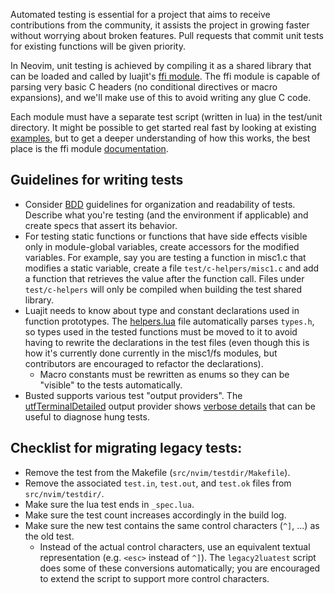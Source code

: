 Automated testing is essential for a project that aims to receive contributions from the community, it assists the project in growing faster without worrying about broken features. Pull requests that commit unit tests for existing functions will be given priority.

In Neovim, unit testing is achieved by compiling it as a shared library that can be loaded and called by luajit's [ffi module](http://luajit.org/ext_ffi.html). The ffi module is capable of parsing very basic C headers (no conditional directives or macro expansions), and we'll make use of this to avoid writing any glue C code. 

Each module must have a separate test script (written in lua) in the test/unit directory. It might be possible to get started real fast by looking at existing [examples](https://github.com/neovim/neovim/tree/master/test/unit), but to get a deeper understanding of how this works, the best place is the ffi module [documentation](http://luajit.org/ext_ffi.html).

## Guidelines for writing tests

- Consider [BDD](http://en.wikipedia.org/wiki/Behavior-driven_development) guidelines for organization and readability of tests. Describe what you're testing (and the environment if applicable) and create specs that assert its behavior.
- For testing static functions or functions that have side effects visible only in module-global variables, create accessors for the modified variables. For example, say you are testing a function in misc1.c that modifies a static variable, create a file `test/c-helpers/misc1.c` and add a function that retrieves the value after the function call. Files under `test/c-helpers` will only be compiled when building the test shared library.
- Luajit needs to know about type and constant declarations used in function prototypes. The [helpers.lua](https://github.com/neovim/neovim/blob/master/test/unit/helpers.lua) file automatically parses `types.h`, so types used in the tested functions must be moved to it to avoid having to rewrite the declarations in the test files (even though this is how it's currently done currently in the misc1/fs modules, but contributors are encouraged to refactor the declarations).
    - Macro constants must be rewritten as enums so they can be "visible" to the tests automatically.
- Busted supports various test "output providers". The [utfTerminalDetailed](https://github.com/neovim/neovim/pull/2156) output provider shows [verbose details](https://travis-ci.org/neovim/neovim/jobs/54478323#L1661) that can be useful to diagnose hung tests.

## Checklist for migrating legacy tests:

- Remove the test from the Makefile (`src/nvim/testdir/Makefile`).
- Remove the associated `test.in`, `test.out`, and `test.ok` files from `src/nvim/testdir/`.
- Make sure the lua test ends in `_spec.lua`.
- Make sure the test count increases accordingly in the build log.
- Make sure the new test contains the same control characters (`^]`, ...) as the old test.
  - Instead of the actual control characters, use an equivalent textual representation (e.g. `<esc>` instead of `^]`). The `legacy2luatest` script does some of these conversions automatically; you are encouraged to extend the script to support more control characters.